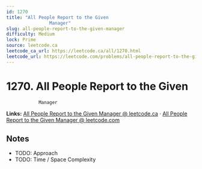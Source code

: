 ```yaml
--- 
id: 1270
title: "All People Report to the Given
                Manager"
slug: all-people-report-to-the-given-manager
difficulty: Medium
lock: Prime
source: leetcode.ca
leetcode_ca_url: https://leetcode.ca/all/1270.html
leetcode_url: https://leetcode.com/problems/all-people-report-to-the-given-manager/
---
```


# 1270. All People Report to the Given
                Manager

**Links:** [All People Report to the Given
                Manager @ leetcode.ca](https://leetcode.ca/all/1270.html) · [All People Report to the Given
                Manager @ leetcode.com](https://leetcode.com/problems/all-people-report-to-the-given-manager/)

## Notes
- TODO: Approach
- TODO: Time / Space Complexity
